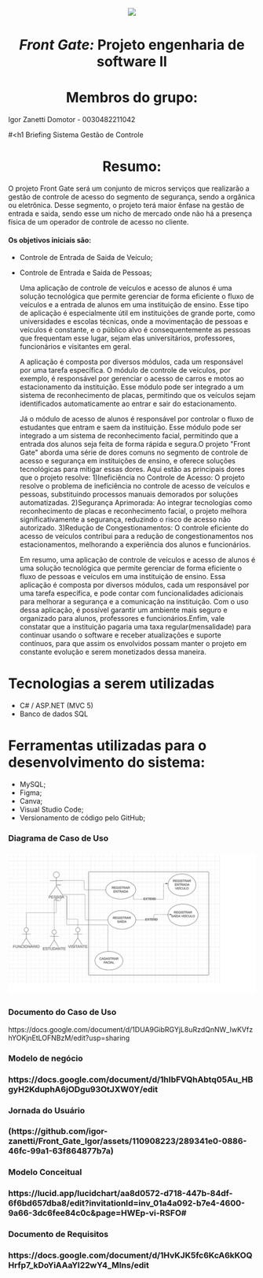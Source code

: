 
<p align="center">
<img src="https://user-images.githubusercontent.com/99259327/187318644-d6e53541-e582-4f90-81be-aa24393a72b3.png" width="300" />
<p>

# <h1 align="center"> *Front Gate:* **Projeto engenharia de software II** </h1>
# <h1 align="center"> Membros do grupo: </h1>

Igor Zanetti Domotor - 0030482211042

#<h1 Briefing Sistema Gestão de Controle </h1>

# <h1 align="center"> Resumo:

<p text-align: justify>
	<p>
	O projeto Front Gate será um conjunto de micros serviços que realizarão a gestão de controle de acesso do segmento de segurança, sendo a orgânica ou eletrônica. Desse segmento, o projeto terá maior ênfase na gestão de entrada e saida, sendo esse um nicho de mercado onde não há a presença física de um operador de controle de acesso no cliente.

#### Os objetivos iniciais são:
* Controle de Entrada de Saida de Veículo;
* Controle de Entrada e Saida de Pessoas;

    <p>
	Uma aplicação de controle de veículos e acesso de alunos é uma solução tecnológica que permite gerenciar de forma eficiente o fluxo de veículos e a entrada de alunos em uma instituição de ensino. Esse tipo de aplicação é especialmente útil em instituições de grande porte, como universidades e escolas técnicas, onde a movimentação de pessoas e veículos é constante, e o público alvo é consequentemente as pessoas que frequentam esse lugar, sejam elas universitários, professores, funcionários e visitantes em geral.
	<p>
	
	A aplicação é composta por diversos módulos, cada um responsável por uma tarefa específica. O módulo de controle de veículos, por exemplo, é responsável por gerenciar o acesso de carros e motos ao estacionamento da instituição. Esse módulo pode ser integrado a um sistema de reconhecimento de placas, permitindo que os veículos sejam identificados automaticamente ao entrar e sair do estacionamento. 
	<p>
	
	Já o módulo de acesso de alunos é responsável por controlar o fluxo de estudantes que entram e saem da instituição. Esse módulo pode ser integrado a um sistema de reconhecimento facial, permitindo que a entrada dos alunos seja feita de forma rápida e segura.O projeto "Front Gate" aborda uma série de dores comuns no segmento de controle de acesso e segurança em instituições de ensino, e oferece soluções tecnológicas para mitigar essas dores. Aqui estão as principais dores que o projeto resolve:
        1)Ineficiência no Controle de Acesso: O projeto resolve o problema de ineficiência no controle de acesso de veículos e pessoas, substituindo processos manuais demorados por soluções automatizadas.
        2)Segurança Aprimorada: Ao integrar tecnologias como reconhecimento de placas e reconhecimento facial, o projeto melhora significativamente a segurança, reduzindo o risco de acesso não autorizado.
        3)Redução de Congestionamentos: O controle eficiente do acesso de veículos contribui para a redução de congestionamentos nos estacionamentos, melhorando a experiência dos alunos e funcionários.
	<p>
    Em resumo, uma aplicação de controle de veículos e acesso de alunos é uma solução tecnológica que permite gerenciar de forma eficiente o fluxo de pessoas e veículos em uma instituição de ensino. Essa aplicação é composta por diversos módulos, cada um responsável por uma tarefa específica, e pode contar com funcionalidades adicionais para melhorar a segurança e a comunicação na instituição. Com o uso dessa aplicação, é possível garantir um ambiente mais seguro e organizado para alunos, professores e funcionários.Enfim, vale constatar que a instituição pagaria uma taxa regular(mensalidade) para continuar usando o software e receber atualizações e suporte contínuos, para que assim os envolvidos possam manter o projeto em constante evolução e serem monetizados dessa maneira.
	<p>
<p>

# Tecnologias a serem utilizadas

- C# / ASP.NET (MVC 5)
- Banco de dados SQL

# Ferramentas utilizadas para o desenvolvimento do sistema:

- MySQL;
- Figma;
- Canva;
- Visual Studio Code;
- Versionamento de código pelo GitHub;
<h3> Diagrama de Caso de Uso <h3>
<a href="https://lucid.app/lucidchart/832e30ae-d4f3-4019-85a2-4a5b0d3ec4a8/edit?viewport_loc=-402%2C-21%2C3330%2C1437%2CGv_M5raR97bQ&invitationId=inv_e8a19ab3-46d4-4a32-be5a-0c9bc6d93c30">
<img src="https://github.com/igor-zanetti/Front_Gate_Igor/blob/main/caso%20de%20uso.png?raw=true">
</a>
<h3> Documento do Caso de Uso </h3>
https://docs.google.com/document/d/1DUA9GibRGYjL8uRzdQnNW_IwKVfzhYOKjnEtLOFNBzM/edit?usp=sharing
<h3> Modelo de negócio <h3>
https://docs.google.com/document/d/1hIbFVQhAbtq05Au_HBgyH2KduphA6jODgu93OtJXW0Y/edit

<h3> Jornada do Usuário <h3>
(https://github.com/igor-zanetti/Front_Gate_Igor/assets/110908223/289341e0-0886-46fc-99a1-63f864877b7a)

<h3> Modelo Conceitual <h3>
https://lucid.app/lucidchart/aa8d0572-d718-447b-84df-6f6bd657dba8/edit?invitationId=inv_01a4a092-b7e4-4600-9a66-3dc6fee84c0c&page=HWEp-vi-RSFO#
	
<h3> Documento de Requisitos <h3>
https://docs.google.com/document/d/1HvKJK5fc6KcA6kKOQHrfp7_kDoYiAAaYI22wY4_MIns/edit
